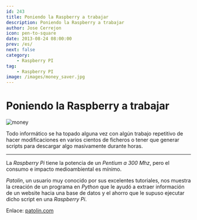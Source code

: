 ```yaml
---
id: 243
title: Poniendo la Raspberry a trabajar
description: Poniendo la Raspberry a trabajar
author: Jose Cerrejon
icon: pen-to-square
date: 2013-08-24 08:00:00
prev: /es/
next: false
category:
    - Raspberry PI
tag:
    - Raspberry PI
image: /images/money_saver.jpg
---
```


# Poniendo la Raspberry a trabajar

![money](/images/money_saver.jpg)

Todo informático se ha topado alguna vez con algún trabajo repetitivo de hacer modificaciones en varios cientos de ficheros o tener que generar scripts para descargar algo masivamente durante horas.

---

La _Raspberry Pi_ tiene la potencia de un _Pentium a 300 Mhz_, pero el consumo e impacto medioambiental es mínimo.

_Patolin_, un usuario muy conocido por sus excelentes tutoriales, nos muestra la creación de un programa en _Python_ que le ayudó a extraer información de un website hacia una base de datos y el ahorro que le supuso ejecutar dicho script en una _Raspberry Pi_.

Enlace: [patolin.com](https://patolin.com/blog/2013/08/16/poniendo-a-trabajar-al-raspberry-pi/)
